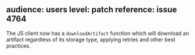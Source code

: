 audience: users
level: patch
reference: issue 4764
---
The JS client now has a `downloadArtifact` function which will download an artifact regardless of its storage type, applying retries and other best practices.
